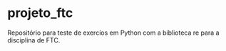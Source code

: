 # projeto_ftc
 Repositório para teste de exercíos em Python com a biblioteca re para a disciplina de FTC.
